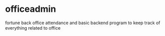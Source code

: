 # officeadmin
fortune back office attendance and basic backend program to keep track of everything related to office
